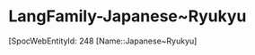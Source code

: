 ﻿---
type: LangFamily
tags: 
- Lang_Family
---

# LangFamily-Japanese~Ryukyu

[SpocWebEntityId: 248
[Name::Japanese~Ryukyu]

